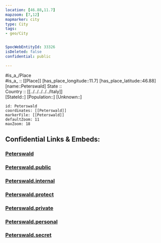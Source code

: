 ```yaml
---
location: [46.88,11.7] 
mapzoom: [7,12] 
mapmarker: city 
type: City
tags:
- geo/City


SpocWebEntityId: 33326
isDeleted: false
confidential: public

---
```

#is_a_/Place  
#is_a_ :: [[Place]] 
[has_place_longitude::11.7] 
[has_place_latitude::46.88] 
[name::Peterswald] 
State ::  
Country :: [[../../../../../Italy]]  
[StateId::] 
[Population::] 
[Unknown::] 


```leaflet
id: Peterswald
coordinates: [[Peterswald]] 
markerFile: [[Peterswald]] 
defaultZoom: 11 
maxZoom: 18
```


## Confidential Links & Embeds: 

### [Peterswald](/_Standards/Earth/Continent/Europe/Europe~South/Italy/regions~Italy/Trentino/Bozen.Province/City/Peterswald.md) 

### [Peterswald.public](/_public/Earth/Continent/Europe/Europe~South/Italy/regions~Italy/Trentino/Bozen.Province/City/Peterswald.public.md) 

### [Peterswald.internal](/_internal/Earth/Continent/Europe/Europe~South/Italy/regions~Italy/Trentino/Bozen.Province/City/Peterswald.internal.md) 

### [Peterswald.protect](/_protect/Earth/Continent/Europe/Europe~South/Italy/regions~Italy/Trentino/Bozen.Province/City/Peterswald.protect.md) 

### [Peterswald.private](/_private/Earth/Continent/Europe/Europe~South/Italy/regions~Italy/Trentino/Bozen.Province/City/Peterswald.private.md) 

### [Peterswald.personal](/_personal/Earth/Continent/Europe/Europe~South/Italy/regions~Italy/Trentino/Bozen.Province/City/Peterswald.personal.md) 

### [Peterswald.secret](/_secret/Earth/Continent/Europe/Europe~South/Italy/regions~Italy/Trentino/Bozen.Province/City/Peterswald.secret.md)

